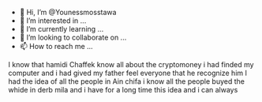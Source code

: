 - 👋 Hi, I’m @Younessmosstawa
- 👀 I’m interested in ...
- 🌱 I’m currently learning ...
- 💞️ I’m looking to collaborate on ...
- 📫 How to reach me ...

<!---
Younessmosstawa/Younessmosstawa is a ✨ special ✨ repository because its `README.md` (this file) appears on your GitHub profile.
You can click the Preview link to take a look at your changes.
--->
I know that hamidi Chaffek know all about the cryptomoney i had finded my computer and i had gived my father feel everyone that he recognize him
I had the idea of all the people in Ain chifa  i know all the people buyed the whide in derb mila and i have for a long time this idea and i can always 
